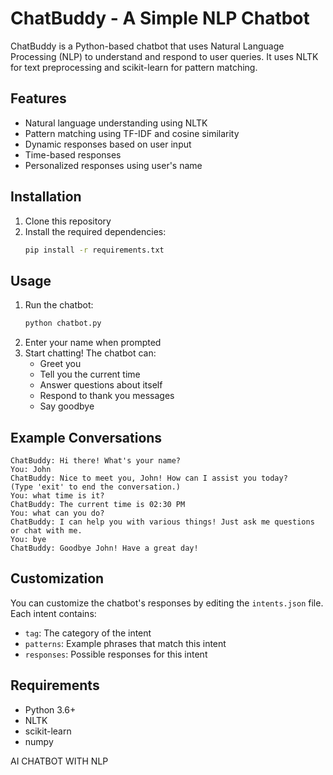 # ChatBuddy - A Simple NLP Chatbot

ChatBuddy is a Python-based chatbot that uses Natural Language Processing (NLP) to understand and respond to user queries. It uses NLTK for text preprocessing and scikit-learn for pattern matching.

## Features

- Natural language understanding using NLTK
- Pattern matching using TF-IDF and cosine similarity
- Dynamic responses based on user input
- Time-based responses
- Personalized responses using user's name

## Installation

1. Clone this repository
2. Install the required dependencies:
   ```bash
   pip install -r requirements.txt
   ```

## Usage

1. Run the chatbot:
   ```bash
   python chatbot.py
   ```
2. Enter your name when prompted
3. Start chatting! The chatbot can:
   - Greet you
   - Tell you the current time
   - Answer questions about itself
   - Respond to thank you messages
   - Say goodbye

## Example Conversations

```
ChatBuddy: Hi there! What's your name?
You: John
ChatBuddy: Nice to meet you, John! How can I assist you today?
(Type 'exit' to end the conversation.)
You: what time is it?
ChatBuddy: The current time is 02:30 PM
You: what can you do?
ChatBuddy: I can help you with various things! Just ask me questions or chat with me.
You: bye
ChatBuddy: Goodbye John! Have a great day!
```

## Customization

You can customize the chatbot's responses by editing the `intents.json` file. Each intent contains:
- `tag`: The category of the intent
- `patterns`: Example phrases that match this intent
- `responses`: Possible responses for this intent

## Requirements

- Python 3.6+
- NLTK
- scikit-learn
- numpy

AI CHATBOT WITH NLP



